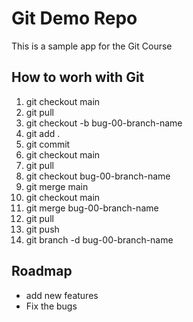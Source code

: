 # Git Demo  Repo
This is a sample app for the Git Course

## How to worh with Git
1. git checkout main
2. git pull
3. git checkout -b bug-00-branch-name
4. git add .
5. git commit
6. git checkout main
7. git pull
8. git checkout bug-00-branch-name
9. git merge main
10. git checkout main
11. git merge bug-00-branch-name
12. git  pull
13. git push
14. git branch -d bug-00-branch-name


## Roadmap
* add new features
* Fix the bugs